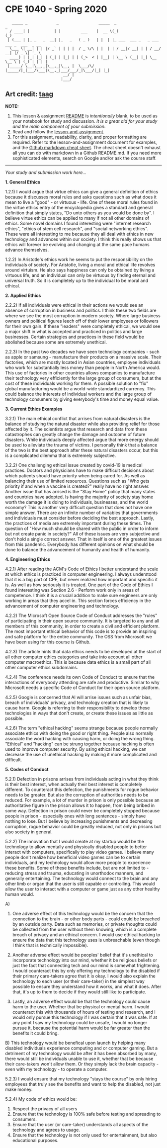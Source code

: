 # CPE 1040 - Spring 2020

```
   _____ _             _                  _____  _                        _             
  / ____| |           | |         ___    |  __ \(_)                      (_)            
 | (___ | |_ _   _  __| |_   _   ( _ )   | |  | |_ ___  ___ _   _ ___ ___ _  ___  _ __  
  \___ \| __| | | |/ _` | | | |  / _ \/\ | |  | | / __|/ __| | | / __/ __| |/ _ \| '_ \ 
  ____) | |_| |_| | (_| | |_| | | (_>  < | |__| | \__ \ (__| |_| \__ \__ \ | (_) | | | |
 |_____/ \__|\__,_|\__,_|\__, |  \___/\/ |_____/|_|___/\___|\__,_|___/___/_|\___/|_| |_|
                          __/ |                                                         
                         |___/                                                                                                                                                                             
```

Art credit: [taag](http://patorjk.com/software/taag/#p=display&f=Big&t=Study%20%26%20Discussion)
---

**NOTE:** 
1. This lesson & assignment [README](README.md) is _intentionally_ blank, to be used as your notebook for study and discussion. _It is a great aid for your study and the main component of your submission._
2. Read and follow the [lesson-and-assignment](lesson-and-assignment.md).
3. For this assignment, readability, clarity, and proper formatting are required. Refer to the lesson-and-assignment document for examples, and the [Github markdown cheat sheet](https://github.com/adam-p/markdown-here/wiki/Markdown-Cheatsheet). The cheat sheet doesn't exhaust all you can do with markdown in a Github README.md. If you need more sophisticated elements, search on Google and/or ask the course staff.
---
_Your study and submission work here..._

**1. General Ethics**

1.2.1) I would argue that virtue ethics can give a general definition of ethics because it discusses moral rules and asks questions such as what does it mean to live a "good" - or virtuous - life. One of these moral rules found in the virtue ethics entry of the encyclopedia gives a standard and general definition that simply states, "Do unto others as you would be done by". I believe virtue ethics can be applied to many if not all other domains of ethics. Some novel domains I found interesting were "internet research ethics", "ethics of stem cell research", and "social networking ethics". These were all interesting to me because they all deal with ethics in new technology and advances within our society. I think this really shows us that ethics will forever be evolving and changing at the same pace humans advance themselves. 

1.2.2) In Aristotle's ethics work he seems to put the responsibility on the individuals of society. For Aristotle, living a moral and ethical life revolves around virtuism. He also says happiness can only be obtained by living a virtuous life, and an individual can only be virtuous by finding eternal and universal truth. So it is completely up to the individual to be moral and ethical.

**2. Applied Ethics**

2.2.2) If all individuals were ethical in their actions we would see an absence of corruption in business and politics. I think these two fields are where we see the most corruption in modern society. Where large business owners and political figures leech off of their lower employees or followers for their own gain. If these "leaders" were completely ethical, we would see a major shift in what is accepted and practiced in politics and large businesses. Certain strategies and practices in these field would be abolished because some are extremely unethical.

2.2.3) In the past two decades we have seen technology companies - such as apple or samsung - manufacture their products on a massive scale. Their factories, which are mostly located in Asian countries, employee individuals who work for substantially less money than people in North America would. This use of factories in other countries allows companies to manufacture their technology very efficiently for the large group of consumers, but at the cost of these individuals working for them. A possible solution to "fix" global manufacturing would be a world-wide standardized currency. This could balance the interests of individual workers and the large group of technology consumers by giving everybody's time and money equal value.

**3. Current Ethics Examples**

3.2.1) The main ethical conflict that arrises from natural disasters is the balance of studying the natural disaster while also providing relief for those affected by it. The scientists argue that research and data from these catastrophes can greatly change the damage and outcome of future disasters. While individuals deeply affected argue that more energy should be used to alleviate the trauma of victims. I personally think that a balance of the two is the best approach after these natural disasters occur, but this is a complicated dilemma that is extremely subjective.

3.2.2) One challenging ethical issue created by covid-19 is medical practices. Doctors and physicians have to make difficult decisions about which patients should have priority when being cared for. As well as balancing their use of limited resources. Questions such as "Who gets priority if and when a vaccine is created?" really have no right answer. Another issue that has arrised is the "Stay Home" policy that many states and countries have adopted. Is having the majority of society stay home worth the damage it is doing to individuals, businesses, and the world economy? This is another very difficult question that does not have one simple answer. There are an infinite number of variables that governments and individuals must consider before deciding the best approach. Lastly, the practices of media are extremely important during these times. The question of "How much should be shared with the public in order to inform but not create panic in society?" All of these issues are very subjective and don't hold a single correct answer. That in itself is one of the greatest issues from this pandemic. Everybody has different opinions on what should be done to balance the advancement of humanity and health of humanity. 

**4. Engineering Ethics**

4.2.1) After reading the ACM's Code of Ethics I better understand the scale at which ethics is practiced in computer engineering. I always understood that it is a big part of CPE, but never realized how important and specific it is. As well as how seriously it is treated. One part of the Code of Ethics I found interesting was Section 2.6 - Perform work only in areas of competence. I think it is a crucial addition to make sure engineers are only working in areas that they accel in. This section forces efficiency in the advancement of computer engineering and technology. 

4.2.2) The Microsoft Open Source Code of Conduct addresses the "rules" of participating in their open source community. It is targeted to any and all members of this community, in order to create a civil and efficient platform. The most important ethical behavior of this code is to provide an inspiring and safe platform for the entire community. The OSS from Microsoft we have been using for this course is Github.

4.2.3) The article hints that data ethics needs to be developed at the start of all other computer ethics categories and take into account all other computer macroethics. This is because data ethics is a small part of all other computer ethics subdomains.

4.2.4) The conference needs its own Code of Conduct to ensure that the interactions of everybody attending are safe and productive. Similar to why Microsoft needs a specific Code of Conduct for their open source platform.

4.2.5) Google is concerned that AI will arrise issues such as unfair bias, breach of individuals' privacy, and technology creation that is likely to cause harm. Google is referring to their responsibility to develop these technologies in ways that don't create, or create these issues as little as possible. 

4.2.6) The term "ethical hacking" seems strange because people normally associate ethics with doing the good or right thing. People also normally associate the word hacking with causing harm, or doing the wrong thing. "Ethical" and "hacking" can be strung together because hacking is often used to improve computer security. By using ethical hacking, we can decrease the use of unethical hacking by making it more complicated and difficult. 

**5. Codes of Conduct**

5.2.1) Defection in prisons arrises from individuals acting in what they think is their best interest, when actually their best interest is completely different. To counteract this defection, the punishments for rogue behavior needs to be greater. But also the corruption of authorities needs to be reduced. For example, a lot of murder in prison is only possible because an authoritative figure in the prison allows it to happen, from being bribed in some way. Defection in prison could never be completely stopped because people in prison - especially ones with long sentences - simply have nothing to lose. But I believe by increasing punishments and decreasing corruption, rogue behavior could be greatly reduced, not only in prisons but also society in general. 

5.2.2) The innovation that I would create at my startup would be the technology to allow mentally and physically disabled people to better interact with computers, specifically to play video games. I believe many people don't realize how beneficial video games can be to certain individuals, and my technology would allow more people to experience these benefits. Some of these benefits include, but are not limited to - reducing stress and trauma, educating in unorthodox manners, and generally entertaining. The technology would connect to the brain and any other limb or organ that the user is still capable or controlling. This would allow the user to interact with a computer or game just as any other healthy human would.

A)

1. One adverse effect of this technology would be the concern that the connection to the brain - or other body parts - could could be breached by an outside party. Data such as memories, or private thoughts could be collected from the user without them knowing, which is a complete breach of privacy and an ethical concern. I would use ethical hacking to ensure the data that this technology uses is unbreachable (even though I think that is technically impossible).

2. Another adverse effect would be peoples' belief that it's unethical to incorporate technology into our mind, whether it be religious beliefs or just the fact that connecting tech and our mind is somewhat frightening. I would counteract this by only offering my technology to the disabled if their primary care-takers agree that it is okay. I would also explain the technology to each user (or their care-taker) in the simplest way possible to ensure they understand how it works, and what it does. After that, it's up to them to decide if they would still like to participate.

3. Lastly, an adverse effect would be that the technology could cause harm to the user. Whether that be physical or mental harm. I would counteract this with thousands of hours of testing and research, and I would only pursue this technology if I was certain that it was safe. If at any point I saw my technology could be unsafe, I would no longer pursue it, because the potential harm would be far greater than the benefits it could bring. 

B) This technology would be benefical upon launch by helping many disabled individuals experience computing and or computer gaming. But a detriment of my technology would be after it has been absorbed by many, there would still be individuals unable to use it, whether that be because their care-takers won't allow them. Or they simply lack the brain capacity - even with my technology - to operate a computer. 

5.2.3) I would ensure that my technology "stays the course" by only hiring employees that truly see the benefits and want to help the disabled, not just make money.

5.2.4) My code of ethics would be:
1. Respect the privacy of all users
2. Ensure that the technology is 100% safe before testing and spreading to consumers.
3. Ensure that the user (or care-taker) understands all aspects of the technology and agrees to usage.
4. Ensure that the technology is not only used for entertainment, but also educational purposes. 
